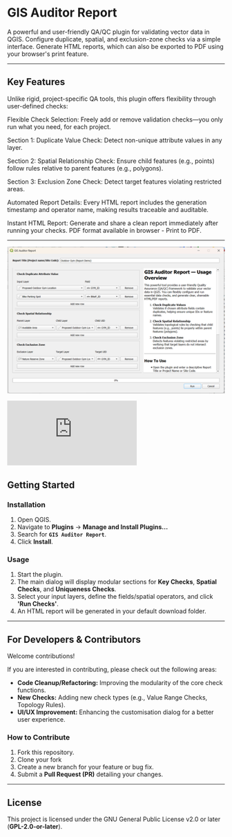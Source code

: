 # GIS Auditor Report

A powerful and user-friendly QA/QC plugin for validating vector data in QGIS. Configure duplicate, spatial, and exclusion-zone checks via a simple interface. Generate HTML reports, which can also be exported to PDF using your browser's print feature.

---

## Key Features

Unlike rigid, project-specific QA tools, this plugin offers flexibility through user-defined checks:

Flexible Check Selection: Freely add or remove validation checks—you only run what you need, for each project.

Section 1: Duplicate Value Check: Detect non-unique attribute values in any layer.

Section 2: Spatial Relationship Check: Ensure child features (e.g., points) follow rules relative to parent features (e.g., polygons).

Section 3: Exclusion Zone Check: Detect target features violating restricted areas.

Automated Report Details: Every HTML report includes the generation timestamp and operator name, making results traceable and auditable.

Instant HTML Report: Generate and share a clean report immediately after running your checks. PDF format available in browser - Print to PDF.

---
![HTML Report Snapshot](https://github.com/leiding06/gis-auditor-report/blob/main/public/sample_output/git_auditor_report_layout.png)

![Report Layout](https://github.com/leiding06/gis-auditor-report/blob/main/public/sample_output/gis_report_demo_html.pdf)
## Getting Started

### Installation

1.  Open QGIS.
2.  Navigate to **Plugins** -> **Manage and Install Plugins...**
3.  Search for **`GIS Auditor Report`**.
4.  Click **Install**.

### Usage

1.  Start the plugin.
2.  The main dialog will display modular sections for **Key Checks**, **Spatial Checks**, and **Uniqueness Checks**.
3.  Select your input layers, define the fields/spatial operators, and click **'Run Checks'**.
4.  An HTML report will be generated in your default download folder.

---

## For Developers & Contributors

Welcome contributions!

If you are interested in contributing, please check out the following areas:

- **Code Cleanup/Refactoring:** Improving the modularity of the core check functions.
- **New Checks:** Adding new check types (e.g., Value Range Checks, Topology Rules).
- **UI/UX Improvement:** Enhancing the customisation dialog for a better user experience.

### How to Contribute

1.  Fork this repository.
2.  Clone your fork
3.  Create a new branch for your feature or bug fix.
4.  Submit a **Pull Request (PR)** detailing your changes.

---

## License

This project is licensed under the GNU General Public License v2.0 or later (**GPL-2.0-or-later**).
